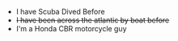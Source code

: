 * I have Scuba Dived Before
* ~~I have been across the atlantic by boat before~~
* I'm a Honda CBR motorcycle guy 
